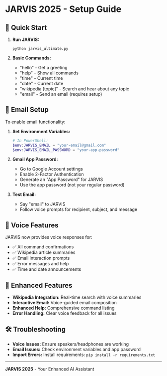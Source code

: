 # JARVIS 2025 - Setup Guide

## 🚀 Quick Start

1. **Run JARVIS:**
   ```
   python jarvis_ultimate.py
   ```

2. **Basic Commands:**
   - "hello" - Get a greeting
   - "help" - Show all commands
   - "time" - Current time
   - "date" - Current date
   - "wikipedia [topic]" - Search and hear about any topic
   - "email" - Send an email (requires setup)

## 📧 Email Setup

To enable email functionality:

1. **Set Environment Variables:**
   ```powershell
   # In PowerShell:
   $env:JARVIS_EMAIL = "your-email@gmail.com"
   $env:JARVIS_EMAIL_PASSWORD = "your-app-password"
   ```

2. **Gmail App Password:**
   - Go to Google Account settings
   - Enable 2-Factor Authentication
   - Generate an "App Password" for JARVIS
   - Use the app password (not your regular password)

3. **Test Email:**
   - Say "email" to JARVIS
   - Follow voice prompts for recipient, subject, and message

## 🎤 Voice Features

JARVIS now provides voice responses for:
- ✅ All command confirmations
- ✅ Wikipedia article summaries
- ✅ Email interaction prompts
- ✅ Error messages and help
- ✅ Time and date announcements

## 🎯 Enhanced Features

- **Wikipedia Integration:** Real-time search with voice summaries
- **Interactive Email:** Voice-guided email composition
- **Enhanced Help:** Comprehensive command listing
- **Error Handling:** Clear voice feedback for all issues

## 🛠️ Troubleshooting

- **Voice Issues:** Ensure speakers/headphones are working
- **Email Issues:** Check environment variables and app password
- **Import Errors:** Install requirements: `pip install -r requirements.txt`

---
**JARVIS 2025** - Your Enhanced AI Assistant
